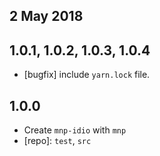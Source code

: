 ## 2 May 2018

## 1.0.1, 1.0.2, 1.0.3, 1.0.4

- [bugfix] include `yarn.lock` file.

## 1.0.0

- Create `mnp-idio` with `mnp`
- [repo]: `test`, `src`
